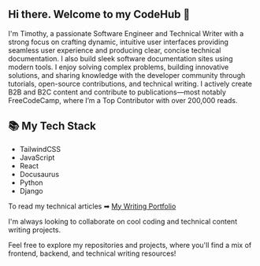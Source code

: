 ## Hi there. Welcome to my CodeHub 👋

I'm Timothy, a passionate Software Engineer and Technical Writer with a strong focus on crafting dynamic, intuitive user interfaces providing seamless user experience and producing clear, concise technical documentation. I also build sleek software documentation sites using modern tools. I enjoy solving complex problems, building innovative solutions, and sharing knowledge with the developer community through tutorials, open-source contributions, and technical writing. I actively create B2B and B2C content and contribute to publications—most notably FreeCodeCamp, where I’m a Top Contributor with over 200,000 reads.

## 📚 My Tech Stack
- TailwindCSS
- JavaScript
- React
- Docusaurus
- Python
- Django

To read my technical articles ➡ [My Writing Portfolio](https://linktr.ee/timothyolanrewaju)

I'm always looking to collaborate on cool coding and technical content writing projects.

Feel free to explore my repositories and projects, where you'll find a mix of frontend, backend, and technical writing resources!
